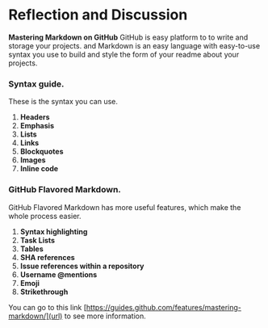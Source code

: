 # Reflection and Discussion
**Mastering Markdown on GitHub** GitHub is easy platform to to write and storage your projects. and Markdown is an easy language with easy-to-use syntax you use to build and style the form of your readme about your projects. 

### Syntax guide.
These is the syntax you can use.
1. **Headers** 
2. **Emphasis**
3. **Lists** 
4. **Links**
5. **Blockquotes**
6. **Images**
7. **Inline code**



### GitHub Flavored Markdown.
GitHub Flavored Markdown has more useful features, which make the whole process easier.
1. **Syntax highlighting** 
2. **Task Lists**
3. **Tables** 
4. **SHA references**
5. **Issue references within a repository**
6. **Username @mentions**
7. **Emoji**
8. **Strikethrough**



You can go to this link [https://guides.github.com/features/mastering-markdown/](url) to see more information. 

